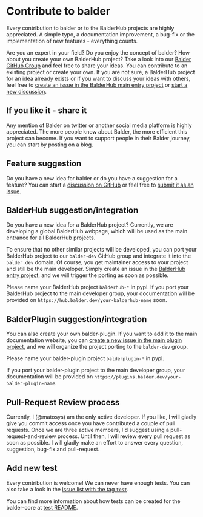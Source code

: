 # Contribute to balder

Every contribution to balder or to the BalderHub projects are highly appreciated. A simple typo, a documentation 
improvement, a bug-fix or the implementation of new features - everything counts.

Are you an expert in your field? Do you enjoy the concept of balder? How about you create your own
BalderHub project? Take a look into our [Balder GitHub Group](https://github.com/balder-dev) and feel free to share 
your ideas. You can contribute to an existing project or create your own. If you are not sure, a BalderHub project for 
an idea already exists or if you want to discuss your ideas with others, feel free to
[create an issue in the BalderHub main entry project](https://github.com/balder-dev/hub.balder.dev/issues) or
[start a new discussion](https://github.com/balder-dev/hub.balder.dev/discussions).

## If you like it - share it

Any mention of Balder on twitter or another social media platform is highly appreciated. The more people know about 
Balder, the more efficient this project can become. If you want to support people in their Balder journey, you can start
by posting on a blog.

## Feature suggestion 

Do you have a new idea for balder or do you have a suggestion for a feature? You can start a 
[discussion on GitHub](https://github.com/balder-dev/balder/discussions) or feel free to 
[submit it as an issue](https://github.com/balder-dev/balder/issues). 

## BalderHub suggestion/integration

Do you have a new idea for a BalderHub project? Currently, we are developing a global BalderHub webpage, which will 
be used as the main entrance for all BalderHub projects. 

To ensure that no other similar projects will be developed, you can port your BalderHub project to our ``balder-dev`` 
GitHub group and integrate it into the ``balder.dev`` domain. Of course, you get maintainer access to your project and
still be the main developer. Simply create an issue in the 
[BalderHub entry project](https://github.com/balder-dev/hub.balder.dev), and we will trigger the 
porting as soon as possible.

Please name your BalderHub project ``balderhub-*`` in pypi.
If you port your BalderHub project to the main developer group, your documentation will be provided on 
``https://hub.balder.dev/your-balderhub-name`` soon.

## BalderPlugin suggestion/integration

You can also create your own balder-plugin. If you want to add it to the main documentation website, you can 
[create a new issue in the main plugin project](), and we will organize the project porting to the ``balder-dev`` 
group.

Please name your balder-plugin project ``balderplugin-*`` in pypi.

If you port your balder-plugin project to the main developer group, your documentation will be provided on 
``https://plugins.balder.dev/your-balder-plugin-name``.

## Pull-Request Review process

Currently, I (@matosys) am the only active developer. If you like, I will gladly give you commit access once you have 
contributed a couple of pull requests. Once we are three active members, I'd suggest using a 
pull-request-and-review process. Until then, I will review every pull request as soon as possible. 
I will gladly make an effort to answer every question, suggestion, bug-fix and pull-request.

## Add new test

Every contribution is welcome! We can never have enough tests. You can also take a look 
in the [issue list with the tag ``test``](https://github.com/balder-dev/balder/issues).

You can find more information about how tests can be created for the balder-core at [test README](tests/README.md).